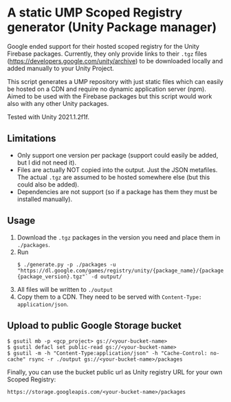 # A static UMP Scoped Registry generator (Unity Package manager)

Google ended support for their hosted scoped registry for the Unity Firebase packages. Currently, they only provide links to their `.tgz` files (https://developers.google.com/unity/archive) to be downloaded locally and added manually to your Unity Project.

This script generates a UMP repository with just static files which can easily be hosted on a CDN and require no dynamic application server (npm). Aimed to be used with the Firebase packages but this script would work also with any other Unity packages.

Tested with Unity 2021.1.2f1f.

## Limitations
 - Only support one version per package (support could easily be added, but I did not need it).
 - Files are actually NOT copied into the output. Just the JSON metafiles. The actual `.tgz` are assumed to be hosted somewhere else (but this could also be added).
 - Dependencies are not support (so if a package has them they must be installed manually).

## Usage
1. Download the `.tgz` packages in the version you need and place them in `./packages`.
2. Run 
   ```
   $ ./generate.py -p ./packages -u "https://dl.google.com/games/registry/unity/{package_name}/{package_name}-{package_version}.tgz"` -d output/
   ```
3. All files will be written to `./output`
4. Copy them to a CDN. They need to be served with `Content-Type: application/json`.


## Upload to public Google Storage bucket
```
$ gsutil mb -p <gcp_project> gs://<your-bucket-name>
$ gsutil defacl set public-read gs://<your-bucket-name>
$ gsutil -m -h "Content-Type:application/json" -h "Cache-Control: no-cache" rsync -r ./output gs://<your-bucket-name>/packages
```

Finally, you can use the bucket public url as Unity registry URL for your own Scoped Registry:
```
https://storage.googleapis.com/<your-bucket-name>/packages
```
